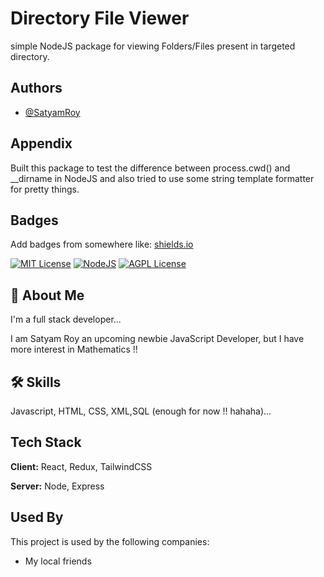 
# Directory File Viewer

simple NodeJS package for viewing Folders/Files present in targeted directory.



## Authors

- [@SatyamRoy](https://www.github.com/satyamroy001)


## Appendix

Built this package to test the difference between process.cwd() and __dirname in NodeJS
and also tried to use some string template formatter for pretty things. 



## Badges

Add badges from somewhere like: [shields.io](https://shields.io/)

[![MIT License](https://img.shields.io/badge/License-MIT-green.svg)](https://choosealicense.com/licenses/mit/)
[![NodeJS](https://img.shields.io/badge/License-GPL%20v3-yellow.svg)](https://opensource.org/licenses/)
[![AGPL License](https://img.shields.io/badge/license-AGPL-blue.svg)](http://www.gnu.org/licenses/agpl-3.0)


## 🚀 About Me
I'm a full stack developer...

I am Satyam Roy an upcoming newbie JavaScript Developer, but I have more interest in Mathematics !!
## 🛠 Skills
Javascript, HTML, CSS, XML,SQL (enough for now !! hahaha)...


## Tech Stack

**Client:** React, Redux, TailwindCSS

**Server:** Node, Express


## Used By

This project is used by the following companies:


- My local friends

